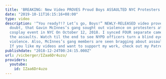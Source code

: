 ```yaml
---
title: 'BREAKING: New Video PROVES Proud Boys ASSAULTED NYC Protesters'
date: "2019-10-11T16:15:16+08:00"
type: video
description: '“You ready?!? Let’s go, Boys!” NEWLY-RELEASED video proves, beyond any
  doubt, that Gavin McInnes’s gang sought out violence on protesters at his murder
  cosplay event in NYC On October 12, 2018. I synced FOUR separate camera angles of
  the assaults. Watch til the end to see NYPD officers turn a blind eye to Proud Boy
  violence. Also, McInnes’s gang members are seen bragging about assaulting protesters.
  If you like my videos and want to support my work, check out my Patreon here: https://www.patreon.com/vicberger'
publishdate: "2018-12-24T00:24:15.000Z"
url: /vicberger/IZaa6Dr4uzo/
providers:
  youtube:
    id: IZaa6Dr4uzo
---
```

